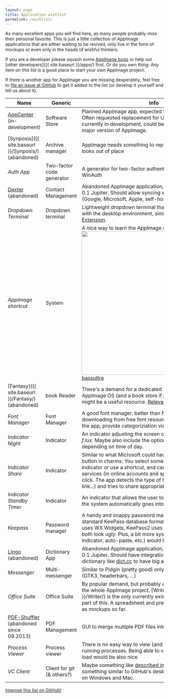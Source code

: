 ```yaml
---
layout: page
title: Application wishlist
permalink: /wishlist/
---
```


As many excellent apps you will find here, as many people probably miss their personal favorite. This is just a little collection of AppImage applications that are either waiting to be revived, only live in the form of mockups or even only in the heads of wishful thinkers.

If you are a developer please squash some [AppImage bugs](http://bugs.launchpad.net/AppImage) or help out [other developers]({{ site.baseurl }}/apps/) first. Or do you own thing: Any item on this list is a good place to start your own AppImage project.

If there is another app for AppImage you are missing desperately, feel free to [file an issue at GitHub](https://github.com/AppImage/AppImageHub/issues/new) to get it added to the list (or develop it yourself and tell us about it).

Name | Generic | Info
---|---|---
[AppCenter](https://launchpad.net/appcenter) (in-development) | Software Store | Planned AppImage app, expected for AppImage 0.4 Loki. Often requested replacement for Ubuntu Software Center, currently in development, could be finished with the next major version of AppImage.
[Synposis]({{ site.baseurl }}/Synposis/) (abandoned) | Archive manager | AppImage needs something to replace `file roller` that looks out of place
*Auth App* | Two-factor code generator | A generator for two-factor authentication codes similar to WinAuth
[Dexter](https://launchpad.net/dexter-contacts) (abandoned) | Contact Management | Abandoned AppImage application, was part of AppImage 0.1 Jupiter. Should allow syncing with contacts in cloud (Google, Microsoft, Apple, self-hosted).
*Dropdown Terminal* | Dropdown terminal | Lightweight dropdown terminal that integrates seamlessly with the desktop environment, similar to the [GNOME Shell Extension](https://extensions.gnome.org/extension/442/drop-down-terminal/). 
*AppImage shortcut* | System | A nice way to learn the AppImage shortcuts. <img src="https://camo.githubusercontent.com/72b303c2c0340d0777f6e2031f6f8547b4524a33/687474703a2f2f666330312e64657669616e746172742e6e65742f667337312f662f323031322f3332322f622f302f6b6579626f6172645f73686f7274637574735f62795f62617373756c7472612d64356c6536366f2e706e67" align="left" width="456" > Source [bassultra](http://bassultra.deviantart.com/art/Keyboard-Shortcuts-Cheatsheet-338264016)
[Fantasy]({{ site.baseurl }}/Fantasy/) (abandoned) | book Reader | There's a demand for a dedicated .epub reader for AppImage OS (and a book store if possible). [GNOME Books](https://github.com/martamilakovic/gnome-books) might be a useful resource. [Relevant Launchpad bug](https://bugs.launchpad.net/AppImageos/+bug/1183708).
*Font Manager* | Font Manager | A good font manager, better than NexusFont. Include downloading from free font resources directly from inside the app, provide categoriziation via library data
*Indicator Night* | Indicator | An indicator adjusting the screen color to time of day, like *f.lux*. Maybe also include the option to switch to dark theme depending on time of day.
*Indicator Share* | Indicator | Similar to what Microsoft could have done with the share button in charms: You select something, click on the indicator or use a shortcut, and can immediately share it via services (in online accounts and specified in settings) in one click. The app detects the type of the selection (image, text, link...) and tries to share appropriately.
*Indicator Standby Timer* | Indicator | An indicator that allows the user to set X minutes after which the system automatically goes into standby.
*Keepass* | Password manager | A handy and snappy password manager/keyring based on standard KeePass database format. The existing KeePassX uses WX Widgets, KeePass2 uses some other stuff, and they both look ugly. Plus, a bit more system integration (like indicator, auto-paste, etc.) would be sweet.
[Lingo](https://launchpad.net/lingo-dictionary) (abandoned) | Dictionary App | Abandoned AppImage application, was part of AppImage 0.1 Jupiter. Should have integration with a web-based dictionary like [dict.cc](http://dict.cc) to have big and updated database.
*Messenger* | Multi-messenger | Similar to Pidgin (pretty good) only with native integration (GTK3, headerbars, ...)
*Office Suite* | Office Suite | By popular demand, but probably an undertaking as big as the whole AppImage project. [Writer]({{ site.baseurl }}/Writer/) is the only currently existing app that could be part of this. A spreadsheet and presentation app only exist as mockups so far.
[PDF-Shuffler](http://sourceforge.net/projects/pdfshuffler/) (abandoned since 09.2013) | PDF Management | GUI to merge multiple PDF files into one document. 
*Process Viewer* | Process viewer | There is no easy way to view (and sometimes kill) the running processes. Being able to view the CPU and memory load would be also nice.
*VC Client* | Client for git (& others?) | Maybe something like [described in this blog entry](http://tonsky.me/blog/reinventing-git-interface/), or something similar to GitHub's desktop application available on Windows and Mac.

<p><a class="b" href="https://github.com/AppImage/AppImageHub/edit/gh-pages/{{ page.path }}"><span class="octicon octicon-pencil"></span> Improve this list on GitHub!</a></p>
